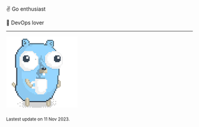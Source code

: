 :v: Go enthusiast

:muscle: DevOps lover

---

![Image alt text](/images/gopher_with_coffee.gif)


<sub>Lastest update on 11 Nov 2023.</sub>
